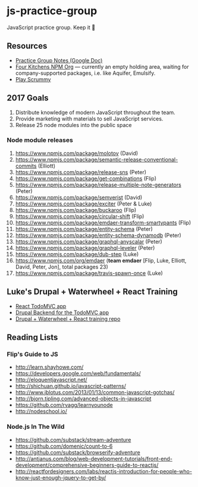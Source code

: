 # js-practice-group
JavaScript practice group. Keep it :100:

## Resources

* [Practice Group Notes (Google Doc)](https://docs.google.com/document/d/1y_kerVcBszdzAzbmO4GUIgpQphPKV66V4yywOKbFz6Y/edit)
* [Four Kitchens NPM Org](https://www.npmjs.com/org/fourkitchens) — currently an empty holding area, waiting for company-supported packages, i.e. like Aquifer, Emulsify. 
* [Play Scrummy](http://www.playscrummy.com/) 

## 2017 Goals

1. Distribute knowledge of modern JavaScript throughout the team.
2. Provide marketing with materials to sell JavaScript services.
3. Release 25 node modules into the public space

### Node module releases
1. https://www.npmjs.com/package/molotov (David)
2. https://www.npmjs.com/package/semantic-release-conventional-commits (Elliott)
3. https://www.npmjs.com/package/release-sns (Peter)
4. https://www.npmjs.com/package/get-combinations (Flip)
5. https://www.npmjs.com/package/release-multiple-note-generators (Peter)
6. https://www.npmjs.com/package/semverist (David)
7. https://www.npmjs.com/package/exciter (Peter & Luke)
7. https://www.npmjs.com/package/buckaroo (Flip)
8. https://www.npmjs.com/package/circular-shift (Flip)
9. https://www.npmjs.com/package/emdaer-transform-smartypants (Flip)
10. https://www.npmjs.com/package/entity-schema (Peter)
11. https://www.npmjs.com/package/entity-schema-dynamodb (Peter)
12. https://www.npmjs.com/package/graphql-anyscalar (Peter)
13. https://www.npmjs.com/package/graphql-leveler (Peter)
14. https://www.npmjs.com/package/dub-step (Luke)
15. https://www.npmjs.com/org/emdaer (**team emdaer** [Flip, Luke, Elliott, David, Peter, Jon], total packages 23)
37. https://www.npmjs.com/package/travis-spawn-once (Luke)


## Luke's Drupal + Waterwheel + React Training
- [React TodoMVC app](https://github.com/infiniteluke/todomvc-react-waterwheel)
- [Drupal Backend for the TodoMVC app](https://github.com/fourkitchens/waterwheel-drupal)
- [Drupal + Waterwheel + React training repo](https://github.com/fourkitchens/waterwheel-training)

## Reading Lists

### Flip's Guide to JS

* http://learn.shayhowe.com/
* https://developers.google.com/web/fundamentals/
* http://eloquentjavascript.net/
* http://shichuan.github.io/javascript-patterns/
* http://www.jblotus.com/2013/01/13/common-javascript-gotchas/
* http://bjorn.tipling.com/advanced-objects-in-javascript
* https://github.com/rvagg/learnyounode
* http://nodeschool.io/

### Node.js In The Wild

* https://github.com/substack/stream-adventure
* https://github.com/domenic/count-to-6
* https://github.com/substack/browserify-adventure
* http://antjanus.com/blog/web-development-tutorials/front-end-development/comprehensive-beginners-guide-to-reactjs/
* http://reactfordesigners.com/labs/reactjs-introduction-for-people-who-know-just-enough-jquery-to-get-by/
